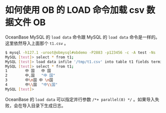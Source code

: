 # 如何使用 OB 的 LOAD 命令加载 csv 数据文件 OB

OceanBase MySQL 的 `load data` 命令跟 MySQL 的 `load data` 命令是一样的。这里依然导入上面那个 `t1.csv` 。

```bash
$ mysql -h127.1 -uroot@obmysql#obdemo -P2883 -p123456 -c -A test -Ns
MySQL [test]> select * from t1;
MySQL [test]> load data infile '/tmp/t1.csv' into table t1 fields terminated by ',' enclosed by '"' lines terminated by '\n' ;
MySQL [test]> select * from t1;
1        中 国   中 国
2        中,国   "中 国"
3        中\n国 中 \n国
4        中\\国  "中\\国"
MySQL [test]>
```

OceanBase 的 `load data` 可以指定并行参数 `/*+ parallel(8) */` 。如果导入失败，会在导入目录下生成日志。
